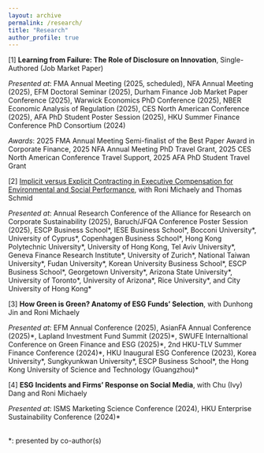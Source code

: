 ```yaml
---
layout: archive
permalink: /research/
title: "Research"
author_profile: true
---
```


<!-- move it to `_pages/` when ready, it will generate a new folder `research/` under `_site/` -->


[1] **Learning from Failure: The Role of Disclosure on Innovation**, Single-Authored (Job Market Paper)

*Presented at*: FMA Annual Meeting (2025, scheduled), NFA Annual Meeting (2025), EFM Doctoral Seminar (2025), Durham Finance Job Market Paper Conference (2025), Warwick Economics PhD Conference (2025), NBER Economic Analysis of Regulation (2025), CES North American Conference (2025), AFA PhD Student Poster Session (2025), HKU Summer Finance Conference PhD Consortium (2024)

*Awards*: 2025 FMA Annual Meeting Semi-finalist of the Best Paper Award in Corporate Finance, 2025 NFA Annual Meeting PhD Travel Grant, 2025 CES North American Conference Travel Support, 2025 AFA PhD Student Travel Grant

[2] [Implicit versus Explicit Contracting in Executive Compensation for Environmental and Social Performance](https://papers.ssrn.com/sol3/papers.cfm?abstract_id=4980762), with Roni Michaely and Thomas Schmid  

*Presented at*: Annual Research Conference of the Alliance for Research on Corporate Sustainability (2025), Baruch/JFQA Conference Poster Session (2025), ESCP Business School\*, IESE Business School\*, Bocconi University\*, University of Cyprus\*, Copenhagen Business School\*, Hong Kong Polytechnic University\*, University of Hong Kong, Tel Aviv University\*, Geneva Finance Research Institute\*, University of Zurich\*, National Taiwan University\*, Fudan University\*, Korean University Business School\*, ESCP Business School\*, Georgetown University\*, Arizona State University\*, University of Toronto\*, University of Arizona\*, Rice University\*, and City University of Hong Kong\*


[3] **How Green is Green? Anatomy of ESG Funds’ Selection**, with Dunhong Jin and Roni Michaely

*Presented at*: EFM Annual Conference (2025), AsianFA Annual Conference (2025)\*, Lapland Investment Fund Summit (2025)\*, SWUFE Internaltional Conference on Green Finance and ESG (2025)\*, 2nd HKU-TLV Summer Finance Conference (2024)\*, HKU Inaugural ESG Conference (2023), Korea University\*, Sungkyunkwan University\*, ESCP Business School\*, the Hong Kong University of Science and Technology (Guangzhou)\*


[4] **ESG Incidents and Firms’ Response on Social Media**, with Chu (Ivy) Dang and Roni Michaely 

*Presented at*: ISMS Marketing Science Conference (2024), HKU Enterprise Sustainability Conference (2024)\*

<br> 
*: presented by co-author(s)
